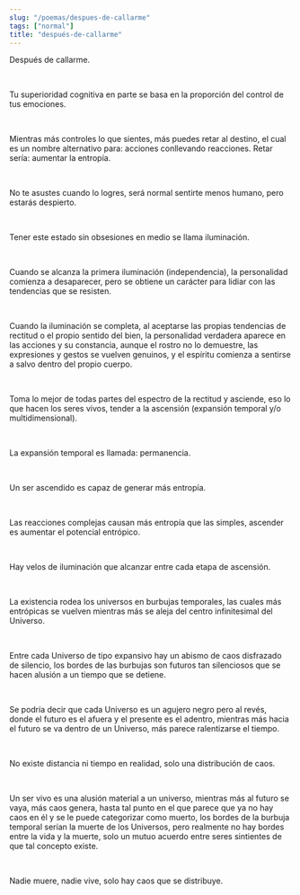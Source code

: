 ```yaml
---
slug: "/poemas/despues-de-callarme"
tags: ["normal"]
title: "después-de-callarme"
---
```

Después de callarme.

&nbsp;

Tu superioridad cognitiva en parte se basa en la proporción del control de tus emociones.

&nbsp;

Mientras más controles lo que sientes, más puedes retar al destino, el cual es un nombre alternativo para: acciones conllevando reacciones. Retar sería: aumentar la entropía.

&nbsp;

No te asustes cuando lo logres, será normal sentirte menos humano, pero estarás despierto.

&nbsp;

Tener este estado sin obsesiones en medio se llama iluminación.

&nbsp;

Cuando se alcanza la primera iluminación (independencia), la personalidad comienza a desaparecer, pero se obtiene un carácter para lidiar con las tendencias que se resisten.

&nbsp;

Cuando la iluminación se completa, al aceptarse las propias tendencias de rectitud o el propio sentido del bien, la personalidad verdadera aparece en las acciones y su constancia, aunque el rostro no lo demuestre, las expresiones y gestos se vuelven genuinos, y el espíritu comienza a sentirse a salvo dentro del propio cuerpo.

&nbsp;

Toma lo mejor de todas partes del espectro de la rectitud y asciende, eso lo que hacen los seres vivos, tender a la ascensión (expansión temporal y/o multidimensional).

&nbsp;

La expansión temporal es llamada: permanencia.

&nbsp;

Un ser ascendido es capaz de generar más entropía.

&nbsp;

Las reacciones complejas causan más entropía que las simples, ascender es aumentar el potencial entrópico.

&nbsp;

Hay velos de iluminación que alcanzar entre cada etapa de ascensión.

&nbsp;

La existencia rodea los universos en burbujas temporales, las cuales más entrópicas se vuelven mientras más se aleja del centro infinitesimal del Universo.

&nbsp;

Entre cada Universo de tipo expansivo hay un abismo de caos disfrazado de silencio, los bordes de las burbujas son futuros tan silenciosos que se hacen alusión a un tiempo que se detiene.

&nbsp;

Se podría decir que cada Universo es un agujero negro pero al revés, donde el futuro es el afuera y el presente es el adentro, mientras más hacia el futuro se va dentro de un Universo, más parece ralentizarse el tiempo.

&nbsp;

No existe distancia ni tiempo en realidad, solo una distribución de caos.

&nbsp;

Un ser vivo es una alusión material a un universo, mientras más al futuro se vaya, más caos genera, hasta tal punto en el que parece que ya no hay caos en él y se le puede categorizar como muerto, los bordes de la burbuja temporal serían la muerte de los Universos, pero realmente no hay bordes entre la vida y la muerte, solo un mutuo acuerdo entre seres sintientes de que tal concepto existe.

&nbsp;

Nadie muere, nadie vive, solo hay caos que se distribuye.